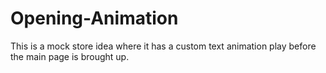 # Opening-Animation
This is a mock store idea where it has a custom text animation play before the main page is brought up.

